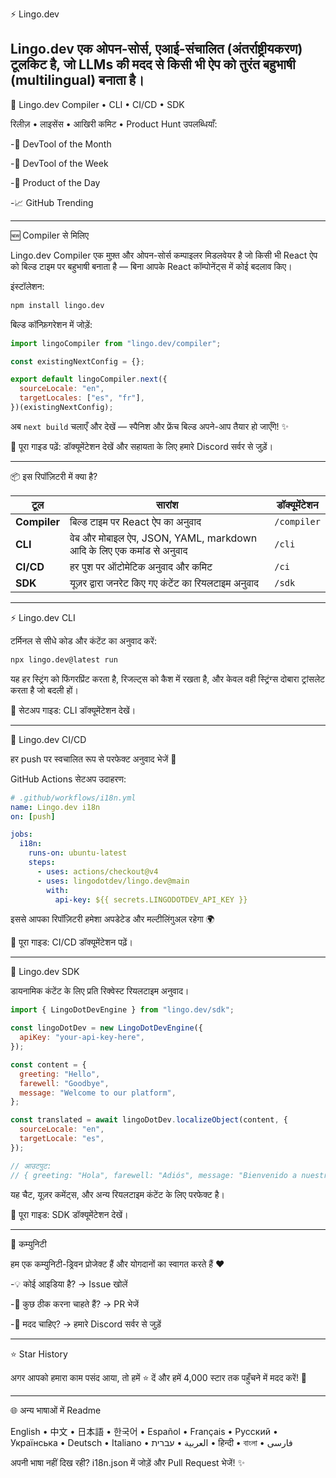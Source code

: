 ⚡ Lingo.dev

Lingo.dev एक ओपन-सोर्स, एआई-संचालित  (अंतर्राष्ट्रीयकरण) टूलकिट है, जो LLMs की मदद से किसी भी ऐप को तुरंत बहुभाषी (multilingual) बनाता है।
---
🧩 Lingo.dev Compiler • CLI • CI/CD • SDK

रिलीज़ • लाइसेंस • आखिरी कमिट • Product Hunt उपलब्धियाँ:

-🥇 DevTool of the Month

-🥇 DevTool of the Week

-🥈 Product of the Day

-📈 GitHub Trending

---

🆕 Compiler से मिलिए

Lingo.dev Compiler एक मुफ़्त और ओपन-सोर्स कम्पाइलर मिडलवेयर है जो किसी भी React ऐप को बिल्ड टाइम पर बहुभाषी बनाता है — बिना आपके React कॉम्पोनेंट्स में कोई बदलाव किए।

इंस्टॉलेशन:
```bash
npm install lingo.dev
```

बिल्ड कॉन्फ़िगरेशन में जोड़ें:
```javascript
import lingoCompiler from "lingo.dev/compiler";

const existingNextConfig = {};

export default lingoCompiler.next({
  sourceLocale: "en",
  targetLocales: ["es", "fr"],
})(existingNextConfig);
```


अब ```next build``` चलाएँ और देखें — स्पैनिश और फ्रेंच बिल्ड अपने-आप तैयार हो जाएँगे! ✨

📘 पूरा गाइड पढ़ें: डॉक्यूमेंटेशन देखें और सहायता के लिए हमारे Discord सर्वर से जुड़ें।

---

📦 इस रिपॉज़िटरी में क्या है?

| टूल          | सारांश                                                                | डॉक्यूमेंटेशन |
| ------------ | -------------------------------------------------------------------|----------- |
| **Compiler** | बिल्ड टाइम पर React ऐप का अनुवाद                                     | `/compiler`   |
| **CLI**      | वेब और मोबाइल ऐप, JSON, YAML, markdown आदि के लिए एक कमांड से अनुवाद | `/cli`        |
| **CI/CD**    | हर पुश पर ऑटोमेटिक अनुवाद और कमिट                                    | `/ci`         |
| **SDK**      | यूज़र द्वारा जनरेट किए गए कंटेंट का रियलटाइम अनुवाद                  | `/sdk`        |

---

⚡️ Lingo.dev CLI

टर्मिनल से सीधे कोड और कंटेंट का अनुवाद करें:
```bash
npx lingo.dev@latest run
```


यह हर स्ट्रिंग को फिंगरप्रिंट करता है, रिजल्ट्स को कैश में रखता है, और केवल वही स्ट्रिंग्स दोबारा ट्रांसलेट करता है जो बदली हों।

📖 सेटअप गाइड: CLI डॉक्यूमेंटेशन देखें।

---

🔄 Lingo.dev CI/CD

हर push पर स्वचालित रूप से परफेक्ट अनुवाद भेजें 🚀

GitHub Actions सेटअप उदाहरण:
```yaml
# .github/workflows/i18n.yml
name: Lingo.dev i18n
on: [push]

jobs:
  i18n:
    runs-on: ubuntu-latest
    steps:
      - uses: actions/checkout@v4
      - uses: lingodotdev/lingo.dev@main
        with:
          api-key: ${{ secrets.LINGODOTDEV_API_KEY }}
```

इससे आपका रिपॉज़िटरी हमेशा अपडेटेड और मल्टीलिंगुअल रहेगा 🌍

📘 पूरा गाइड: CI/CD डॉक्यूमेंटेशन पढ़ें।

---

🧩 Lingo.dev SDK

डायनामिक कंटेंट के लिए प्रति रिक्वेस्ट रियलटाइम अनुवाद।
```javascript
import { LingoDotDevEngine } from "lingo.dev/sdk";

const lingoDotDev = new LingoDotDevEngine({
  apiKey: "your-api-key-here",
});

const content = {
  greeting: "Hello",
  farewell: "Goodbye",
  message: "Welcome to our platform",
};

const translated = await lingoDotDev.localizeObject(content, {
  sourceLocale: "en",
  targetLocale: "es",
});

// आउटपुट:
// { greeting: "Hola", farewell: "Adiós", message: "Bienvenido a nuestra plataforma" }
```

यह चैट, यूज़र कमेंट्स, और अन्य रियलटाइम कंटेंट के लिए परफेक्ट है।

📖 पूरा गाइड: SDK डॉक्यूमेंटेशन देखें।

---

🤝 कम्युनिटी

हम एक कम्युनिटी-ड्रिवन प्रोजेक्ट हैं और योगदानों का स्वागत करते हैं ❤️

-💡 कोई आइडिया है? → Issue खोलें

-🔧 कुछ ठीक करना चाहते हैं? → PR भेजें

-💬 मदद चाहिए? → हमारे Discord सर्वर से जुड़ें

---

⭐ Star History

अगर आपको हमारा काम पसंद आया, तो हमें ⭐ दें
और हमें 4,000 स्टार तक पहुँचने में मदद करें! 🌟

---

🌐 अन्य भाषाओं में Readme

English • 中文 • 日本語 • 한국어 • Español • Français • Русский • Українська • Deutsch • Italiano • العربية • עברית • हिन्दी • বাংলা • فارسی

अपनी भाषा नहीं दिख रही?
i18n.json में जोड़ें और Pull Request भेजें! ✨
